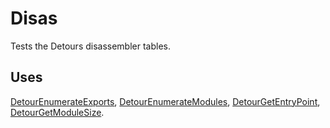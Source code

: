 Disas
=====

Tests the Detours disassembler tables.

Uses
----

[DetourEnumerateExports](DetourEnumerateExports.md),
[DetourEnumerateModules](DetourEnumerateModules.md),
[DetourGetEntryPoint](DetourGetEntryPoint.md),
[DetourGetModuleSize](DetourGetModuleSize.md).
